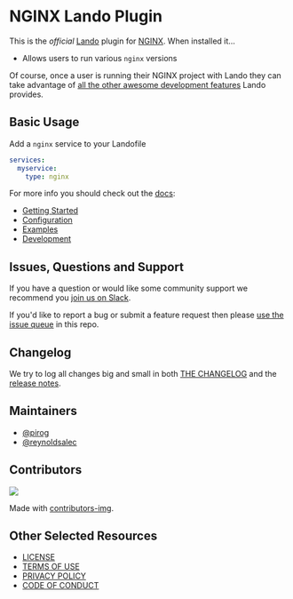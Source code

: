 # NGINX Lando Plugin

This is the _official_ [Lando](https://lando.dev) plugin for [NGINX](https://www.nginx.com/resources/wiki/). When installed it...

* Allows users to run various `nginx` versions

Of course, once a user is running their NGINX project with Lando they can take advantage of [all the other awesome development features](https://docs.lando.dev) Lando provides.

## Basic Usage

Add a `nginx` service to your Landofile

```yaml
services:
  myservice:
    type: nginx
```

For more info you should check out the [docs](https://docs.lando.dev/nginx):

* [Getting Started](https://docs.lando.dev/nginx/)
* [Configuration](https://docs.lando.dev/nginx/config.html)
* [Examples](https://github.com/lando/nginx/tree/main/examples)
* [Development](https://docs.lando.dev/nginx/development.html)

## Issues, Questions and Support

If you have a question or would like some community support we recommend you [join us on Slack](https://launchpass.com/devwithlando).

If you'd like to report a bug or submit a feature request then please [use the issue queue](https://github.com/lando/nginx/issues/new/choose) in this repo.

## Changelog

We try to log all changes big and small in both [THE CHANGELOG](https://github.com/lando/nginx/blob/main/CHANGELOG.md) and the [release notes](https://github.com/lando/nginx/releases).


## Maintainers

* [@pirog](https://github.com/pirog)
* [@reynoldsalec](https://github.com/reynoldsalec)

## Contributors

<a href="https://github.com/lando/nginx/graphs/contributors">
  <img src="https://contrib.rocks/image?repo=lando/nginx" />
</a>

Made with [contributors-img](https://contrib.rocks).

## Other Selected Resources

* [LICENSE](/LICENSE)
* [TERMS OF USE](https://docs.lando.dev/terms)
* [PRIVACY POLICY](https://docs.lando.dev/privacy)
* [CODE OF CONDUCT](https://docs.lando.dev/coc)

